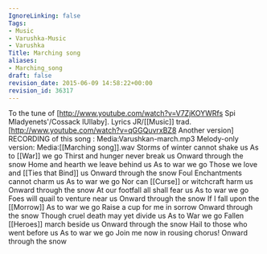 ```yaml
---
IgnoreLinking: false
Tags:
- Music
- Varushka-Music
- Varushka
Title: Marching song
aliases:
- Marching_song
draft: false
revision_date: 2015-06-09 14:58:22+00:00
revision_id: 36317
---
```


To the tune of [http://www.youtube.com/watch?v=V7ZjKOYWRfs Spi Mladyenets'/Cossack lUllaby]. Lyrics JR/[[Music]] trad.
[http://www.youtube.com/watch?v=qGGQuvrxBZ8 Another version]
RECORDING of this song : Media:Varushkan-march.mp3
Melody-only version: Media:[[Marching song]].wav
Storms of winter cannot shake us
As to [[War]] we go
Thirst and hunger never break us
Onward through the snow 
Home and hearth we leave behind us
As to war we go
Those we love and [[Ties that Bind]] us
Onward through the snow
Foul Enchantments cannot charm us
As to war we go
Nor can [[Curse]] or witchcraft harm us
Onward through the snow
At our footfall all shall fear us
As to war we go
Foes will quail to venture near us
Onward through the snow
If I fall upon the [[Morrow]]
As to war we go
Raise a cup for me in sorrow
Onward through the snow
Though cruel death may yet divide us
As to War we go
Fallen [[Heroes]] march beside us
Onward through the snow
Hail to those who went before us
As to war we go
Join me now in rousing chorus!
Onward through the snow